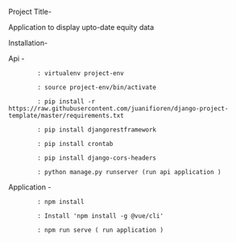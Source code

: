 Project Title-
   
   Application to display upto-date equity data
   
Installation-

  Api - 
   
            : virtualenv project-env
            
            : source project-env/bin/activate
            
            : pip install -r https://raw.githubusercontent.com/juanifioren/django-project-template/master/requirements.txt
            
            : pip install djangorestframework
            
            : pip install crontab
            
            : pip install django-cors-headers
            
            : python manage.py runserver (run api application )
            
   
   Application -
                
            : npm install

            : Install 'npm install -g @vue/cli'
            
            : npm run serve ( run application )
            
 
 
            
   
            
 
            
                
